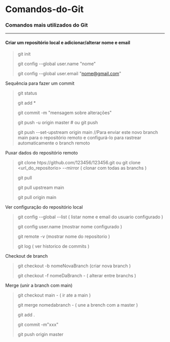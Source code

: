 # Comandos-do-Git
### Comandos mais utilizados do Git

---------------------------------------------------------------

#### Criar um repositório local e adicionar/alterar nome e email

>git init
>
>git config --global user.name "nome"
>
>git config --global user.email "nome@gmail.com"


Sequência para fazer um commit
>git status
>
>git add *
>
>git commit -m "mensagem sobre alterações"
>
>git push -u origin master  # ou git push
>
>git push --set-upstream origin main //Para enviar este novo branch main para o repositório remoto e configurá-lo para rastrear automaticamente o branch remoto



Puxar dados do repositório remoto
>git clone htps://github.com/123456/123456.git ou git clone <url_do_repositorio> --mirror ( clonar com todas as branchs )
>
>git pull
>
>git pull upstream main
>
>git pull origin main

Ver configuração do repositório local

> git config --global --list  ( listar nome e email do usuario configurado )
>
>git config user.name (mostrar nome configurado )
>
>git remote -v (mostrar nome do repositorio )
>
>git log ( ver historico de commits )

Checkout de branch

> git checkout -b nomeNovaBranch (criar nova  branch )
>
> git checkout -f nomeDaBranch - ( alterar entre branchs )

Merge (unir a branch com main)

> git checkout main - ( ir ate a main )
>
> git merge nomedabranch - ( une a brench com a master )
>
> git add .
>
> git commit -m"xxx"
> 
> git push origin master






